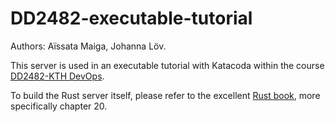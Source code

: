 # DD2482-executable-tutorial

Authors: Aïssata Maiga, Johanna Löv.

This server is used in an executable tutorial with Katacoda within the course [DD2482-KTH DevOps](https://github.com/KTH/devops-course).

To build the Rust server itself, please refer to the excellent [Rust book](https://doc.rust-lang.org/book/), more specifically chapter 20.